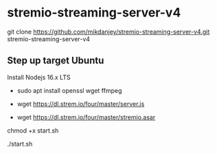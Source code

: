 # stremio-streaming-server-v4

git clone https://github.com/mikdanjey/stremio-streaming-server-v4.git stremio-streaming-server-v4

## Step up target Ubuntu

Install Nodejs 16.x LTS

* sudo apt install openssl wget ffmpeg

* wget https://dl.strem.io/four/master/server.js
* wget https://dl.strem.io/four/master/stremio.asar

chmod +x start.sh

./start.sh
